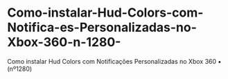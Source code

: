 # Como-instalar-Hud-Colors-com-Notifica-es-Personalizadas-no-Xbox-360-n-1280-
Como instalar Hud Colors com Notificações Personalizadas no Xbox 360 ▪️ (nº1280)
